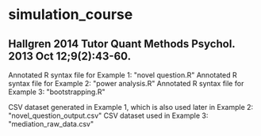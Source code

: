 # simulation_course


## Hallgren 2014 Tutor Quant Methods Psychol. 2013 Oct 12;9(2):43-60.

Annotated R syntax file for Example 1: "novel question.R"
Annotated R syntax file for Example 2: "power analysis.R"
Annotated R syntax file for Example 3: "bootstrapping.R"

CSV dataset generated in Example 1, which is also used later in Example 2: "novel_question_output.csv"
CSV dataset used in Example 3: "mediation_raw_data.csv"